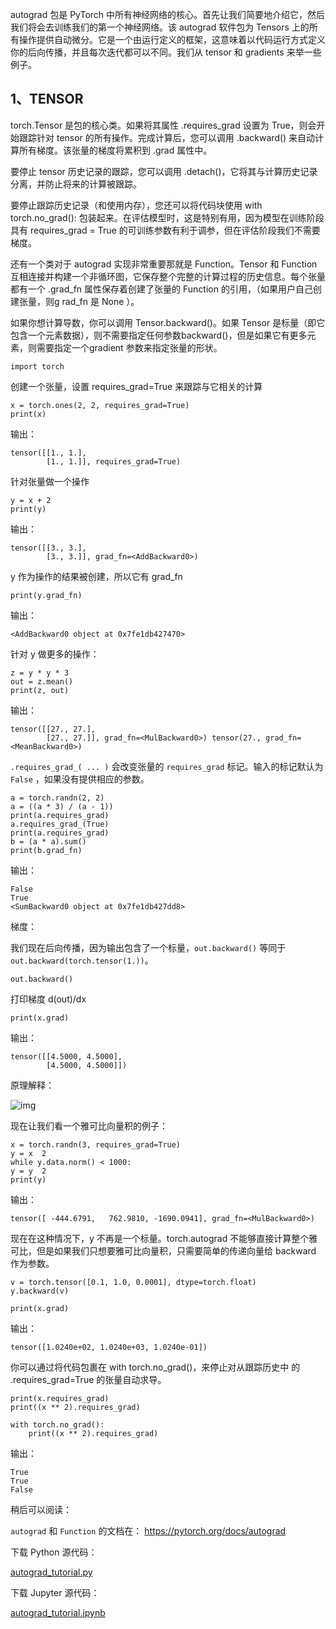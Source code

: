 autograd 包是 PyTorch 中所有神经网络的核心。首先让我们简要地介绍它，然后我们将会去训练我们的第一个神经网络。该 autograd 软件包为 Tensors 上的所有操作提供自动微分。它是一个由运行定义的框架，这意味着以代码运行方式定义你的后向传播，并且每次迭代都可以不同。我们从 tensor 和 gradients 来举一些例子。

## 1、TENSOR

torch.Tensor 是包的核心类。如果将其属性 .requires_grad 设置为 True，则会开始跟踪针对 tensor 的所有操作。完成计算后，您可以调用 .backward() 来自动计算所有梯度。该张量的梯度将累积到 .grad 属性中。

要停止 tensor 历史记录的跟踪，您可以调用 .detach()，它将其与计算历史记录分离，并防止将来的计算被跟踪。

要停止跟踪历史记录（和使用内存），您还可以将代码块使用 with torch.no_grad(): 包装起来。在评估模型时，这是特别有用，因为模型在训练阶段具有 requires_grad = True 的可训练参数有利于调参，但在评估阶段我们不需要梯度。

还有一个类对于 autograd 实现非常重要那就是 Function。Tensor 和 Function 互相连接并构建一个非循环图，它保存整个完整的计算过程的历史信息。每个张量都有一个 .grad_fn 属性保存着创建了张量的 Function 的引用，（如果用户自己创建张量，则g rad_fn 是 None ）。

如果你想计算导数，你可以调用 Tensor.backward()。如果 Tensor 是标量（即它包含一个元素数据），则不需要指定任何参数backward()，但是如果它有更多元素，则需要指定一个gradient 参数来指定张量的形状。

```
import torch
```

创建一个张量，设置 requires_grad=True 来跟踪与它相关的计算

```
x = torch.ones(2, 2, requires_grad=True)
print(x)
```

输出：

```
tensor([[1., 1.],
        [1., 1.]], requires_grad=True)
```

针对张量做一个操作

```
y = x + 2
print(y)
```

输出：

```
tensor([[3., 3.],
        [3., 3.]], grad_fn=<AddBackward0>)
```

y 作为操作的结果被创建，所以它有 grad_fn

```
print(y.grad_fn)
```

输出：

```
<AddBackward0 object at 0x7fe1db427470>
```

针对 y 做更多的操作：

```
z = y * y * 3
out = z.mean()
print(z, out)
```

输出：



```
tensor([[27., 27.],
        [27., 27.]], grad_fn=<MulBackward0>) tensor(27., grad_fn=<MeanBackward0>)
```

`.requires_grad_( ... )` 会改变张量的 `requires_grad` 标记。输入的标记默认为 `False` ，如果没有提供相应的参数。

```
a = torch.randn(2, 2)
a = ((a * 3) / (a - 1))
print(a.requires_grad)
a.requires_grad_(True)
print(a.requires_grad)
b = (a * a).sum()
print(b.grad_fn)
```

输出：

```
False
True
<SumBackward0 object at 0x7fe1db427dd8>
```

梯度：

我们现在后向传播，因为输出包含了一个标量，`out.backward()` 等同于`out.backward(torch.tensor(1.))`。

```
out.backward()
```

打印梯度 d(out)/dx

```
print(x.grad)
```

 输出：

```
tensor([[4.5000, 4.5000],
        [4.5000, 4.5000]])
```

 

原理解释：

![img](http://pytorchchina.com/wp-content/uploads/2018/12/WechatIMG1376.jpeg)

现在让我们看一个雅可比向量积的例子：

```
x = torch.randn(3, requires_grad=True)
y = x  2
while y.data.norm() < 1000:
y = y  2
print(y)
```

输出：



```
tensor([ -444.6791,   762.9810, -1690.0941], grad_fn=<MulBackward0>)
```

 

现在在这种情况下，y 不再是一个标量。torch.autograd 不能够直接计算整个雅可比，但是如果我们只想要雅可比向量积，只需要简单的传递向量给 backward 作为参数。

```
v = torch.tensor([0.1, 1.0, 0.0001], dtype=torch.float)
y.backward(v)

print(x.grad)
```

输出：

```
tensor([1.0240e+02, 1.0240e+03, 1.0240e-01])
```

 

你可以通过将代码包裹在 with torch.no_grad()，来停止对从跟踪历史中 的 .requires_grad=True 的张量自动求导。

```
print(x.requires_grad)
print((x ** 2).requires_grad)

with torch.no_grad():
    print((x ** 2).requires_grad)
```

输出：

```
True
True
False
```

稍后可以阅读：

`autograd` 和 `Function` 的文档在： https://pytorch.org/docs/autograd

下载 Python 源代码：

[autograd_tutorial.py](http://pytorchchina.com/wp-content/uploads/2018/12/autograd_tutorial.py_.zip)

下载 Jupyter 源代码：

[autograd_tutorial.ipynb](http://pytorchchina.com/wp-content/uploads/2018/12/autograd_tutorial.ipynb_.zip)
